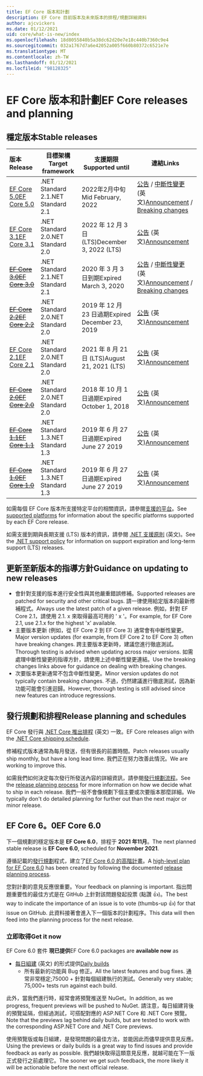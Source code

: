 ```yaml
---
title: EF Core 版本和計劃
description: EF Core 目前版本及未來版本的排程/規劃詳細資料
author: ajcvickers
ms.date: 01/12/2021
uid: core/what-is-new/index
ms.openlocfilehash: 18d8055840b5a38dc62d20e7e18c440b7360c9e4
ms.sourcegitcommit: 032a1767d7a6e42052a005f660b80372c6521e7e
ms.translationtype: MT
ms.contentlocale: zh-TW
ms.lasthandoff: 01/12/2021
ms.locfileid: "98128325"
---
```

# <a name="ef-core-releases-and-planning"></a><span data-ttu-id="0739f-103">EF Core 版本和計劃</span><span class="sxs-lookup"><span data-stu-id="0739f-103">EF Core releases and planning</span></span>

## <a name="stable-releases"></a><span data-ttu-id="0739f-104">穩定版本</span><span class="sxs-lookup"><span data-stu-id="0739f-104">Stable releases</span></span>

| <span data-ttu-id="0739f-105">版本</span><span class="sxs-lookup"><span data-stu-id="0739f-105">Release</span></span> | <span data-ttu-id="0739f-106">目標架構</span><span class="sxs-lookup"><span data-stu-id="0739f-106">Target framework</span></span> | <span data-ttu-id="0739f-107">支援期限</span><span class="sxs-lookup"><span data-stu-id="0739f-107">Supported until</span></span> | <span data-ttu-id="0739f-108">連結</span><span class="sxs-lookup"><span data-stu-id="0739f-108">Links</span></span>
|:--------|------------------|-----------------|------
| [<span data-ttu-id="0739f-109">EF Core 5.0</span><span class="sxs-lookup"><span data-stu-id="0739f-109">EF Core 5.0</span></span>](https://www.nuget.org/packages/Microsoft.EntityFrameworkCore) | <span data-ttu-id="0739f-110">.NET Standard 2.1</span><span class="sxs-lookup"><span data-stu-id="0739f-110">.NET Standard 2.1</span></span> | <span data-ttu-id="0739f-111">2022年2月中旬</span><span class="sxs-lookup"><span data-stu-id="0739f-111">Mid February, 2022</span></span> | <span data-ttu-id="0739f-112">[公告](https://devblogs.microsoft.com/dotnet/announcing-the-release-of-ef-core-5-0/) / [中斷性變更](xref:core/what-is-new/ef-core-5.0/breaking-changes) \(英文\)</span><span class="sxs-lookup"><span data-stu-id="0739f-112">[Announcement](https://devblogs.microsoft.com/dotnet/announcing-the-release-of-ef-core-5-0/) / [Breaking changes](xref:core/what-is-new/ef-core-5.0/breaking-changes)</span></span>
| [<span data-ttu-id="0739f-113">EF Core 3.1</span><span class="sxs-lookup"><span data-stu-id="0739f-113">EF Core 3.1</span></span>](https://www.nuget.org/packages/Microsoft.EntityFrameworkCore/3.1.10) | <span data-ttu-id="0739f-114">.NET Standard 2.0</span><span class="sxs-lookup"><span data-stu-id="0739f-114">.NET Standard 2.0</span></span> | <span data-ttu-id="0739f-115">2022 年 12 月 3 日 (LTS)</span><span class="sxs-lookup"><span data-stu-id="0739f-115">December 3, 2022 (LTS)</span></span> | <span data-ttu-id="0739f-116">[公告](https://devblogs.microsoft.com/dotnet/announcing-entity-framework-core-3-1-and-entity-framework-6-4/) \(英文\)</span><span class="sxs-lookup"><span data-stu-id="0739f-116">[Announcement](https://devblogs.microsoft.com/dotnet/announcing-entity-framework-core-3-1-and-entity-framework-6-4/)</span></span>
| <span data-ttu-id="0739f-117">~~[EF Core 3.0](https://www.nuget.org/packages/Microsoft.EntityFrameworkCore/3.0.3)~~</span><span class="sxs-lookup"><span data-stu-id="0739f-117">~~[EF Core 3.0](https://www.nuget.org/packages/Microsoft.EntityFrameworkCore/3.0.3)~~</span></span> | <span data-ttu-id="0739f-118">.NET Standard 2.1</span><span class="sxs-lookup"><span data-stu-id="0739f-118">.NET Standard 2.1</span></span> | <span data-ttu-id="0739f-119">2020 年 3 月 3 日到期</span><span class="sxs-lookup"><span data-stu-id="0739f-119">Expired March 3, 2020</span></span> | <span data-ttu-id="0739f-120">[公告](https://devblogs.microsoft.com/dotnet/announcing-ef-core-3-0-and-ef-6-3-general-availability/) / [中斷性變更](xref:core/what-is-new/ef-core-3.x/breaking-changes) \(英文\)</span><span class="sxs-lookup"><span data-stu-id="0739f-120">[Announcement](https://devblogs.microsoft.com/dotnet/announcing-ef-core-3-0-and-ef-6-3-general-availability/) / [Breaking changes](xref:core/what-is-new/ef-core-3.x/breaking-changes)</span></span>
| <span data-ttu-id="0739f-121">~~[EF Core 2.2](https://www.nuget.org/packages/Microsoft.EntityFrameworkCore/2.2.6)~~</span><span class="sxs-lookup"><span data-stu-id="0739f-121">~~[EF Core 2.2](https://www.nuget.org/packages/Microsoft.EntityFrameworkCore/2.2.6)~~</span></span> | <span data-ttu-id="0739f-122">.NET Standard 2.0</span><span class="sxs-lookup"><span data-stu-id="0739f-122">.NET Standard 2.0</span></span> | <span data-ttu-id="0739f-123">2019 年 12 月 23 日過期</span><span class="sxs-lookup"><span data-stu-id="0739f-123">Expired December 23, 2019</span></span> | <span data-ttu-id="0739f-124">[公告](https://devblogs.microsoft.com/dotnet/announcing-entity-framework-core-2-2/) \(英文\)</span><span class="sxs-lookup"><span data-stu-id="0739f-124">[Announcement](https://devblogs.microsoft.com/dotnet/announcing-entity-framework-core-2-2/)</span></span>
| [<span data-ttu-id="0739f-125">EF Core 2.1</span><span class="sxs-lookup"><span data-stu-id="0739f-125">EF Core 2.1</span></span>](https://www.nuget.org/packages/Microsoft.EntityFrameworkCore/2.1.14) | <span data-ttu-id="0739f-126">.NET Standard 2.0</span><span class="sxs-lookup"><span data-stu-id="0739f-126">.NET Standard 2.0</span></span> | <span data-ttu-id="0739f-127">2021 年 8 月 21 日 (LTS)</span><span class="sxs-lookup"><span data-stu-id="0739f-127">August 21, 2021 (LTS)</span></span> | <span data-ttu-id="0739f-128">[公告](https://devblogs.microsoft.com/dotnet/announcing-entity-framework-core-2-1/) \(英文\)</span><span class="sxs-lookup"><span data-stu-id="0739f-128">[Announcement](https://devblogs.microsoft.com/dotnet/announcing-entity-framework-core-2-1/)</span></span>
| <span data-ttu-id="0739f-129">~~[EF Core 2.0](https://www.nuget.org/packages/Microsoft.EntityFrameworkCore/2.0.3)~~</span><span class="sxs-lookup"><span data-stu-id="0739f-129">~~[EF Core 2.0](https://www.nuget.org/packages/Microsoft.EntityFrameworkCore/2.0.3)~~</span></span> | <span data-ttu-id="0739f-130">.NET Standard 2.0</span><span class="sxs-lookup"><span data-stu-id="0739f-130">.NET Standard 2.0</span></span> | <span data-ttu-id="0739f-131">2018 年 10 月 1 日過期</span><span class="sxs-lookup"><span data-stu-id="0739f-131">Expired October 1, 2018</span></span> | <span data-ttu-id="0739f-132">[公告](https://devblogs.microsoft.com/dotnet/announcing-entity-framework-core-2-0/) \(英文\)</span><span class="sxs-lookup"><span data-stu-id="0739f-132">[Announcement](https://devblogs.microsoft.com/dotnet/announcing-entity-framework-core-2-0/)</span></span>
| <span data-ttu-id="0739f-133">~~[EF Core 1.1](https://www.nuget.org/packages/Microsoft.EntityFrameworkCore/1.1.6)~~</span><span class="sxs-lookup"><span data-stu-id="0739f-133">~~[EF Core 1.1](https://www.nuget.org/packages/Microsoft.EntityFrameworkCore/1.1.6)~~</span></span> | <span data-ttu-id="0739f-134">.NET Standard 1.3</span><span class="sxs-lookup"><span data-stu-id="0739f-134">.NET Standard 1.3</span></span> | <span data-ttu-id="0739f-135">2019 年 6 月 27 日過期</span><span class="sxs-lookup"><span data-stu-id="0739f-135">Expired June 27 2019</span></span> | <span data-ttu-id="0739f-136">[公告](https://devblogs.microsoft.com/dotnet/announcing-entity-framework-core-1-1/) \(英文\)</span><span class="sxs-lookup"><span data-stu-id="0739f-136">[Announcement](https://devblogs.microsoft.com/dotnet/announcing-entity-framework-core-1-1/)</span></span>
| <span data-ttu-id="0739f-137">~~[EF Core 1.0](https://www.nuget.org/packages/Microsoft.EntityFrameworkCore/1.0.6)~~</span><span class="sxs-lookup"><span data-stu-id="0739f-137">~~[EF Core 1.0](https://www.nuget.org/packages/Microsoft.EntityFrameworkCore/1.0.6)~~</span></span> | <span data-ttu-id="0739f-138">.NET Standard 1.3</span><span class="sxs-lookup"><span data-stu-id="0739f-138">.NET Standard 1.3</span></span> | <span data-ttu-id="0739f-139">2019 年 6 月 27 日過期</span><span class="sxs-lookup"><span data-stu-id="0739f-139">Expired June 27 2019</span></span> | <span data-ttu-id="0739f-140">[公告](https://devblogs.microsoft.com/dotnet/entity-framework-core-1-0-0-available/) \(英文\)</span><span class="sxs-lookup"><span data-stu-id="0739f-140">[Announcement](https://devblogs.microsoft.com/dotnet/entity-framework-core-1-0-0-available/)</span></span>

<span data-ttu-id="0739f-141">如需每個 EF Core 版本所支援特定平台的相關資訊，請參閱[支援的平台](xref:core/miscellaneous/platforms)。</span><span class="sxs-lookup"><span data-stu-id="0739f-141">See [supported platforms](xref:core/miscellaneous/platforms) for information about the specific platforms supported by each EF Core release.</span></span>

<span data-ttu-id="0739f-142">如需支援到期與長期支援 (LTS) 版本的資訊，請參閱 [.NET 支援原則](https://dotnet.microsoft.com/platform/support/policy/dotnet-core) \(英文\)。</span><span class="sxs-lookup"><span data-stu-id="0739f-142">See the [.NET support policy](https://dotnet.microsoft.com/platform/support/policy/dotnet-core) for information on support expiration and long-term support (LTS) releases.</span></span>

## <a name="guidance-on-updating-to-new-releases"></a><span data-ttu-id="0739f-143">更新至新版本的指導方針</span><span class="sxs-lookup"><span data-stu-id="0739f-143">Guidance on updating to new releases</span></span>

* <span data-ttu-id="0739f-144">會針對支援的版本進行安全性與其他嚴重錯誤修補。</span><span class="sxs-lookup"><span data-stu-id="0739f-144">Supported releases are patched for security and other critical bugs.</span></span> <span data-ttu-id="0739f-145">請一律使用給定版本的最新修補程式。</span><span class="sxs-lookup"><span data-stu-id="0739f-145">Always use the latest patch of a given release.</span></span> <span data-ttu-id="0739f-146">例如，針對 EF Core 2.1，請使用 2.1. x 來取得最高可用的 ' x '。</span><span class="sxs-lookup"><span data-stu-id="0739f-146">For example, for EF Core 2.1, use 2.1.x for the highest 'x' available.</span></span>
* <span data-ttu-id="0739f-147">主要版本更新 (例如，從 EF Core 2 到 EF Core 3) 通常會有中斷性變更。</span><span class="sxs-lookup"><span data-stu-id="0739f-147">Major version updates (for example, from EF Core 2 to EF Core 3) often have breaking changes.</span></span> <span data-ttu-id="0739f-148">跨主要版本更新時，建議您進行徹底測試。</span><span class="sxs-lookup"><span data-stu-id="0739f-148">Thorough testing is advised when updating across major versions.</span></span> <span data-ttu-id="0739f-149">如需處理中斷性變更的指導方針，請使用上述中斷性變更連結。</span><span class="sxs-lookup"><span data-stu-id="0739f-149">Use the breaking changes links above for guidance on dealing with breaking changes.</span></span>
* <span data-ttu-id="0739f-150">次要版本更新通常不包含中斷性變更。</span><span class="sxs-lookup"><span data-stu-id="0739f-150">Minor version updates do not typically contain breaking changes.</span></span> <span data-ttu-id="0739f-151">不過，仍然建議進行徹底測試，因為新功能可能會引進迴歸。</span><span class="sxs-lookup"><span data-stu-id="0739f-151">However, thorough testing is still advised since new features can introduce regressions.</span></span>

## <a name="release-planning-and-schedules"></a><span data-ttu-id="0739f-152">發行規劃和排程</span><span class="sxs-lookup"><span data-stu-id="0739f-152">Release planning and schedules</span></span>

<span data-ttu-id="0739f-153">EF Core 發行與 [.NET Core 推出排程](https://github.com/dotnet/core/blob/master/roadmap.md) \(英文\) 一致。</span><span class="sxs-lookup"><span data-stu-id="0739f-153">EF Core releases align with the [.NET Core shipping schedule](https://github.com/dotnet/core/blob/master/roadmap.md).</span></span>

<span data-ttu-id="0739f-154">修補程式版本通常為每月發送，但有很長的前置時間。</span><span class="sxs-lookup"><span data-stu-id="0739f-154">Patch releases usually ship monthly, but have a long lead time.</span></span>
<span data-ttu-id="0739f-155">我們正在努力改善此情況。</span><span class="sxs-lookup"><span data-stu-id="0739f-155">We are working to improve this.</span></span>

<span data-ttu-id="0739f-156">如需我們如何決定每次發行所發送內容的詳細資訊，請參閱[發行規劃流程](xref:core/what-is-new/release-planning)。</span><span class="sxs-lookup"><span data-stu-id="0739f-156">See the [release planning process](xref:core/what-is-new/release-planning) for more information on how we decide what to ship in each release.</span></span>
<span data-ttu-id="0739f-157">我們一般不會像規劃下個主要或次要版本那麼詳細。</span><span class="sxs-lookup"><span data-stu-id="0739f-157">We typically don't do detailed planning for further out than the next major or minor release.</span></span>

## <a name="ef-core-60"></a><span data-ttu-id="0739f-158">EF Core 6。0</span><span class="sxs-lookup"><span data-stu-id="0739f-158">EF Core 6.0</span></span>

<span data-ttu-id="0739f-159">下一個規劃的穩定版本是 **EF Core 6.0**，排程于 **2021 年11月**。</span><span class="sxs-lookup"><span data-stu-id="0739f-159">The next planned stable release is **EF Core 6.0**, scheduled for **November 2021**.</span></span>

<span data-ttu-id="0739f-160">遵循記載的[發行規劃](xref:core/what-is-new/release-planning)程式，建立了[EF Core 6.0 的高階計畫](xref:core/what-is-new/ef-core-6.0/plan)。</span><span class="sxs-lookup"><span data-stu-id="0739f-160">A [high-level plan for EF Core 6.0](xref:core/what-is-new/ef-core-6.0/plan) has been created by following the documented [release planning process](xref:core/what-is-new/release-planning).</span></span>

<span data-ttu-id="0739f-161">您對計劃的意見反應很重要。</span><span class="sxs-lookup"><span data-stu-id="0739f-161">Your feedback on planning is important.</span></span>
<span data-ttu-id="0739f-162">指出問題重要性的最佳方式是在 GitHub 上針對該問題發起投票 (點讚 👍)。</span><span class="sxs-lookup"><span data-stu-id="0739f-162">The best way to indicate the importance of an issue is to vote (thumbs-up 👍) for that issue on GitHub.</span></span>
<span data-ttu-id="0739f-163">此資料接著會進入下一個版本的計劃程序。</span><span class="sxs-lookup"><span data-stu-id="0739f-163">This data will then feed into the planning process for the next release.</span></span>

### <a name="get-it-now"></a><span data-ttu-id="0739f-164">立即取得</span><span class="sxs-lookup"><span data-stu-id="0739f-164">Get it now</span></span>

<span data-ttu-id="0739f-165">EF Core 6.0 套件 **現已提供**</span><span class="sxs-lookup"><span data-stu-id="0739f-165">EF Core 6.0 packages are **available now** as</span></span>

* <span data-ttu-id="0739f-166">[每日組建](https://github.com/dotnet/aspnetcore/blob/master/docs/DailyBuilds.md) (英文) 的形式提供</span><span class="sxs-lookup"><span data-stu-id="0739f-166">[Daily builds](https://github.com/dotnet/aspnetcore/blob/master/docs/DailyBuilds.md)</span></span>
  * <span data-ttu-id="0739f-167">所有最新的功能與 Bug 修正。</span><span class="sxs-lookup"><span data-stu-id="0739f-167">All the latest features and bug fixes.</span></span> <span data-ttu-id="0739f-168">通常非常穩定;75000 + 針對每個組建執行的測試。</span><span class="sxs-lookup"><span data-stu-id="0739f-168">Generally very stable; 75,000+ tests run against each build.</span></span>

<span data-ttu-id="0739f-169">此外，當我們進行時，經常會將預覽推送至 NuGet。</span><span class="sxs-lookup"><span data-stu-id="0739f-169">In addition, as we progress, frequent previews will be pushed to NuGet.</span></span> <span data-ttu-id="0739f-170">請注意，每日組建背後的預覽延隔，但經過測試，可搭配對應的 ASP.NET Core 和 .NET Core 預覽。</span><span class="sxs-lookup"><span data-stu-id="0739f-170">Note that the previews lag behind daily builds, but are tested to work with the corresponding ASP.NET Core and .NET Core previews.</span></span>

<span data-ttu-id="0739f-171">使用預覽版或每日組建，是發現問題的最佳方法，並能因此而儘早提供意見反應。</span><span class="sxs-lookup"><span data-stu-id="0739f-171">Using the previews or daily builds is a great way to find issues and provide feedback as early as possible.</span></span>
<span data-ttu-id="0739f-172">我們越快取得這類意見反應，就越可能在下一版正式發行之前處理它。</span><span class="sxs-lookup"><span data-stu-id="0739f-172">The sooner we get such feedback, the more likely it will be actionable before the next official release.</span></span>
